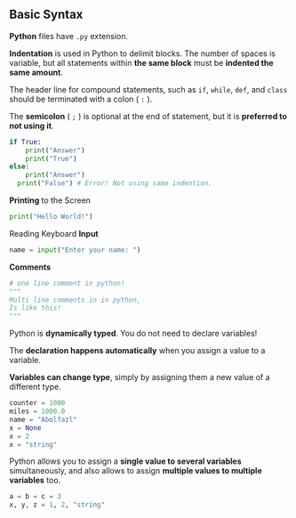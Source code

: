 ## Basic Syntax
__Python__ files have `.py` extension.

__Indentation__ is used in Python to delimit blocks. The number of
spaces is variable, but all statements within __the same block__
must be __indented the same amount__.

The header line for compound statements, such as `if`, `while`,
`def`, and `class` should be terminated with a colon ( `:` ).

The __semicolon__ ( `;` ) is optional at the end of statement, but it
is __preferred to not using it__.
```python
if True:
    print("Answer")
    print("True")
else:
    print("Answer")
  print("False") # Error! Not using same indention.
```
__Printing__ to the Screen
```python
print("Hello World!")
```
Reading Keyboard __Input__
```python
name = input("Enter your name: ")
```
__Comments__
```python
# one line comment in python!
"""
Multi line comments in in python,
Is like this!
"""
```
Python is __dynamically typed__. You do not need to declare
variables!

The __declaration happens automatically__ when you assign a value to
a variable.

__Variables can change type__, simply by assigning them a new value
of a different type.
```python
counter = 1000
miles = 1000.0
name = "Abolfazl"
x = None
x = 2
x = "string"
```
Python allows you to assign a __single value to several variables__
simultaneously, and also allows to assign __multiple values to
multiple variables__ too.
```python
a = b = c = 3
x, y, z = 1, 2, "string"
```
